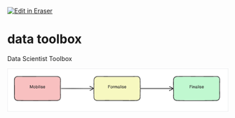 <p><a target="_blank" href="https://app.eraser.io/workspace/q45yEFfSy40eAMaJw485" id="edit-in-eraser-github-link"><img alt="Edit in Eraser" src="https://firebasestorage.googleapis.com/v0/b/second-petal-295822.appspot.com/o/images%2Fgithub%2FOpen%20in%20Eraser.svg?alt=media&amp;token=968381c8-a7e7-472a-8ed6-4a6626da5501"></a></p>

# data toolbox
Data Scientist Toolbox



![Path](/.eraser/q45yEFfSy40eAMaJw485___gOzMAZBiVnMchpgsgp8RT4bWnB82___---figure---lUTJESRQpcxGid23jLFBV---figure---QNHiqmC3U8Wr3IDMZxeyXQ.png "Path")




<!--- Eraser file: https://app.eraser.io/workspace/q45yEFfSy40eAMaJw485 --->